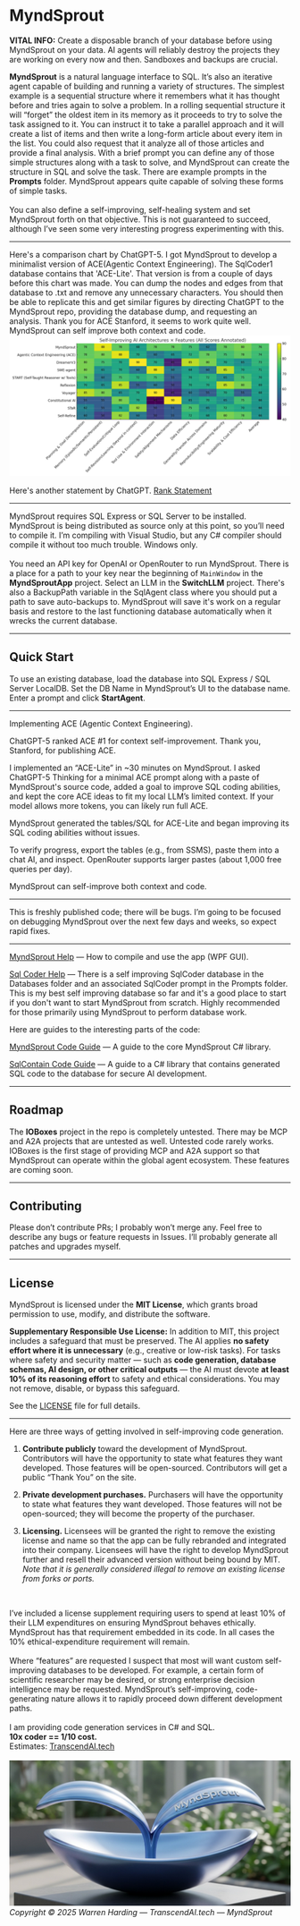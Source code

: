 # MyndSprout

**VITAL INFO:**
Create a disposable branch of your database before using MyndSprout on your data. AI agents will reliably destroy the projects they are working on every now and then. Sandboxes and backups are crucial.

**MyndSprout** is a natural language interface to SQL. It’s also an iterative agent capable of building and running a variety of structures. The simplest example is a sequential structure where it remembers what it has thought before and tries again to solve a problem. In a rolling sequential structure it will “forget” the oldest item in its memory as it proceeds to try to solve the task assigned to it. You can instruct it to take a parallel approach and it will create a list of items and then write a long-form article about every item in the list. You could also request that it analyze all of those articles and provide a final analysis. With a brief prompt you can define any of those simple structures along with a task to solve, and MyndSprout can create the structure in SQL and solve the task. There are example prompts in the **Prompts** folder. MyndSprout appears quite capable of solving these forms of simple tasks. <br>
<br>
You can also define a self-improving, self-healing system and set MyndSprout forth on that objective. This is not guaranteed to succeed, although I’ve seen some very interesting progress experimenting with this. <br>

---

Here's a comparison chart by ChatGPT-5. I got MyndSprout to develop a minimalist version of ACE(Agentic Context Engineering). The SqlCoder1 database contains that 'ACE-Lite'. That version is from a couple of days before this chart was made. You can dump the nodes and edges from that database to .txt and remove any unnecessary characters. You should then be able to replicate this and get similar figures by directing ChatGPT to the MyndSprout repo, providing the database dump, and requesting an analysis. Thank you for ACE Stanford, it seems to work quite well. MyndSprout can self improve both context and code.
![Matrix](MatrixChart.png)


Here's another statement by ChatGPT.
[Rank Statement](Rank.md) <br>

---

MyndSprout requires SQL Express or SQL Server to be installed. MyndSprout is being distributed as source only at this point, so you’ll need to compile it. I’m compiling with Visual Studio, but any C# compiler should compile it without too much trouble. Windows only. <br>
<br>
You need an API key for OpenAI or OpenRouter to run MyndSprout. There is a place for a path to your key near the beginning of `MainWindow` in the **MyndSproutApp** project. Select an LLM in the **SwitchLLM** project. There's also a BackupPath variable in the SqlAgent class where you should put a path to save auto-backups to. MyndSprout will save it's work on a regular basis and restore to the last functioning database automatically when it wrecks the current database.

---

## Quick Start

To use an existing database, load the database into SQL Express / SQL Server LocalDB. Set the DB Name in MyndSprout’s UI to the database name. Enter a prompt and click **StartAgent**.

---

Implementing ACE (Agentic Context Engineering).

ChatGPT-5 ranked ACE #1 for context self-improvement. Thank you, Stanford, for publishing ACE.

I implemented an “ACE-Lite” in ~30 minutes on MyndSprout. I asked ChatGPT-5 Thinking for a minimal ACE prompt along with a paste of MyndSprout's source code, added a goal to improve SQL coding abilities, and kept the core ACE ideas to fit my local LLM’s limited context. If your model allows more tokens, you can likely run full ACE.

MyndSprout generated the tables/SQL for ACE-Lite and began improving its SQL coding abilities without issues.

To verify progress, export the tables (e.g., from SSMS), paste them into a chat AI, and inspect. OpenRouter supports larger pastes (about 1,000 free queries per day).

MyndSprout can self-improve both context and code.

---

This is freshly published code; there will be bugs. I’m going to be focused on debugging MyndSprout over the next few days and weeks, so expect rapid fixes.

---

[MyndSprout Help](MyndSproutHelp.md) — How to compile and use the app (WPF GUI).

[Sql Coder Help](SqlCoderHelp.md) — There is a self improving SqlCoder database in the Databases folder and an associated SqlCoder prompt in the Prompts folder. This is my best self improving database so far and it's a good place to start if you don't want to start MyndSprout from scratch. Highly recommended for those primarily using MyndSprout to perform database work. 

Here are guides to the interesting parts of the code:

[MyndSprout Code Guide](MyndSproutCodeGuide.md) — A guide to the core MyndSprout C# library.

[SqlContain Code Guide](SqlContainCodeGuide.md) — A guide to a C# library that contains generated SQL code to the database for secure AI development.

---

## Roadmap

The **IOBoxes** project in the repo is completely untested. There may be MCP and A2A projects that are untested as well. Untested code rarely works. IOBoxes is the first stage of providing MCP and A2A support so that MyndSprout can operate within the global agent ecosystem. These features are coming soon.

---

## Contributing

Please don’t contribute PRs; I probably won’t merge any. Feel free to describe any bugs or feature requests in Issues. I’ll probably generate all patches and upgrades myself.

---

## License

MyndSprout is licensed under the **MIT License**, which grants broad permission to use, modify, and distribute the software.

**Supplementary Responsible Use License:**
In addition to MIT, this project includes a safeguard that must be preserved. The AI applies **no safety effort where it is unnecessary** (e.g., creative or low-risk tasks). For tasks where safety and security matter — such as **code generation, database schemas, AI design, or other critical outputs** — the AI must devote **at least 10% of its reasoning effort** to safety and ethical considerations. You may not remove, disable, or bypass this safeguard.

See the [LICENSE](License.txt) file for full details.

---

Here are three ways of getting involved in self-improving code generation.

1. **Contribute publicly** toward the development of MyndSprout. Contributors will have the opportunity to state what features they want developed. Those features will be open-sourced. Contributors will get a public “Thank You” on the site.
2. **Private development purchases.** Purchasers will have the opportunity to state what features they want developed. Those features will not be open-sourced; they will become the property of the purchaser.
3. **Licensing.** Licensees will be granted the right to remove the existing license and name so that the app can be fully rebranded and integrated into their company. Licensees will have the right to develop MyndSprout further and resell their advanced version without being bound by MIT. *Note that it is generally considered illegal to remove an existing license from forks or ports.*

   <br>

I’ve included a license supplement requiring users to spend at least 10% of their LLM expenditures on ensuring MyndSprout behaves ethically. MyndSprout has that requirement embedded in its code. In all cases the 10% ethical-expenditure requirement will remain. <br>
<br>
Where “features” are requested I suspect that most will want custom self-improving databases to be developed. For example, a certain form of scientific researcher may be desired, or strong enterprise decision intelligence may be requested. MyndSprout’s self-improving, code-generating nature allows it to rapidly proceed down different development paths. <br>
<br>
I am providing code generation services in C# and SQL.<br>
**10x coder == 1/10 cost.**<br>
Estimates: [TranscendAI.tech](https://TranscendAI.tech)<br>
<br>
![Footer Logo](MyndSprout.jpg)
*Copyright © 2025 Warren Harding — TranscendAI.tech — MyndSprout*
